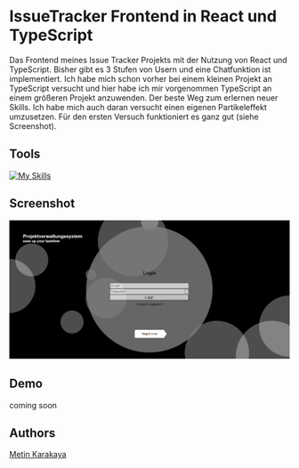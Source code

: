 # IssueTracker Frontend in React und TypeScript

Das Frontend meines Issue Tracker Projekts mit der Nutzung von React und TypeScript. Bisher gibt es 3 Stufen von Usern und eine Chatfunktion ist implementiert.
Ich habe mich schon vorher bei einem kleinen Projekt an TypeScript versucht und hier habe ich mir vorgenommen TypeScript an einem größeren Projekt anzuwenden.
Der beste Weg zum erlernen neuer Skills.
Ich habe mich auch daran versucht einen eigenen Partikeleffekt umzusetzen. Für den ersten Versuch funktioniert es ganz gut (siehe Screenshot).

## Tools

[![My Skills](https://skillicons.dev/icons?i=ts,react,vite,sass,git,github,vscode)](https://skillicons.dev)

## Screenshot

![App Screenshot](./src/assets/images/screenshot1.png)

## Demo

coming soon

## Authors

[Metin Karakaya](https://github.com/KarakayaMetin8787)
